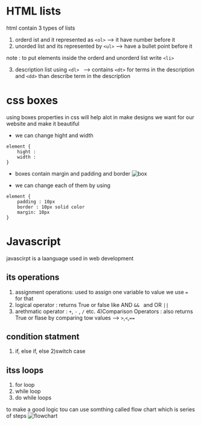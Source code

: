 # HTML lists 
html contain 3 types of lists 
1) orderd ist and it represented as `<ol>` --> it have number before it
2) unorded list and its represented by `<ul>` --> have a bullet point before it

note : to put elements inside the orderd and unorderd list write `<li>`

3) description list using `<dl> ` --> contains `<dt>` for terms in the description and `<dd>` than describe term in the description

# css boxes 
using boxes properties in css will help alot in make designs we want for our website and make it beautiful
+ we can change hight and width 
```
element {
    hight : 
    width :
}
```
+ boxes contain margin  and padding and border 
![box](https://miro.medium.com/max/565/1*6DrszcyPybYDGziiS9CWdg.png)

+ we can change each of them by using 
```
element {
    padding : 10px
    border : 10px solid color
    margin: 10px
}
```
# Javascript 
javascirpt is a laanguage used in web development 
## its operations 
1) assignment operations: used to assign one variable to value we use `=` for that
2) logical operator : returns True or false like AND `&& ` and OR  `||`
3) arethmatic operator :  `+`, `-` , `/` etc.
4)Comparison Operators :  also returns True or flase by comparing tow values --> `>`,`<`,`==`

## condition statment 
1) if, else if, else 
2)switch case 

## itss loops 
1) for loop 
2) while loop 
3) do while loops

to make a good logic tou can use somthing called flow chart which is series of steps 
![flowchart](https://upload.wikimedia.org/wikipedia/commons/thumb/9/91/LampFlowchart.svg/1200px-LampFlowchart.svg.png)


